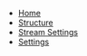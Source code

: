 * [Home](README.md)
* [Structure](Structure.md)
* [Stream Settings](StreamSettings.md)
* [Settings](Settings.md)